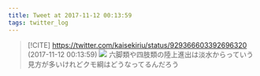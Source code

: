 ```yaml
---
title: Tweet at 2017-11-12 00:13:59
tags: twitter_log
---
```


> [!CITE] https://twitter.com/kaisekiriu/status/929366603392696320 (2017-11-12 00:13:59)
> ![](https://twitter.com/kaisekiriu/status/929366603392696320)
> 六脚類や四肢類の陸上進出は淡水からっていう見方が多いけれどクモ綱はどうなってるんだろう
